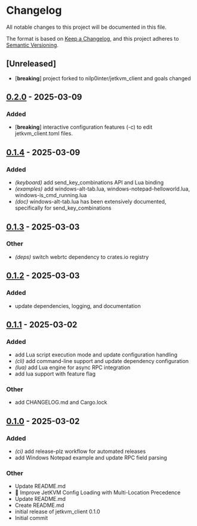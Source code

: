 # Changelog

All notable changes to this project will be documented in this file.

The format is based on [Keep a Changelog](https://keepachangelog.com/en/1.0.0/),
and this project adheres to [Semantic Versioning](https://semver.org/spec/v2.0.0.html).

## [Unreleased]

- [**breaking**] project forked to nilp0inter/jetkvm_client and goals changed

## [0.2.0](https://github.com/davehorner/jetkvm_control/compare/jetkvm_client-v0.1.4...jetkvm_client-v0.2.0) - 2025-03-09

### Added

- [**breaking**] interactive configuration features (-c) to edit jetkvm_client.toml files.

## [0.1.4](https://github.com/davehorner/jetkvm_control/compare/jetkvm_client-v0.1.3...jetkvm_client-v0.1.4) - 2025-03-09

### Added

- *(keyboard)* add send_key_combinations API and Lua binding
- *(examples)* add windows-alt-tab.lua, windows-notepad-helloworld.lua, windows-is_cmd_running.lua
- *(doc)* windows-alt-tab.lua has been extensively documented, specifically for send_key_combinations

## [0.1.3](https://github.com/davehorner/jetkvm_control/compare/v0.1.2...v0.1.3) - 2025-03-03

### Other

- *(deps)* switch webrtc dependency to crates.io registry

## [0.1.2](https://github.com/davehorner/jetkvm_control/compare/v0.1.1...v0.1.2) - 2025-03-03

### Added

- update dependencies, logging, and documentation

## [0.1.1](https://github.com/davehorner/jetkvm_control/compare/v0.1.0...v0.1.1) - 2025-03-02

### Added

- add Lua script execution mode and update configuration handling
- *(cli)* add command-line support and update dependency configuration
- *(lua)* add Lua engine for async RPC integration
- add lua support with feature flag

### Other

- add CHANGELOG.md and Cargo.lock

## [0.1.0](https://github.com/davehorner/jetkvm_control/releases/tag/v0.1.0) - 2025-03-02

### Added

- *(ci)* add release-plz workflow for automated releases
- add Windows Notepad example and update RPC field parsing

### Other

- Update README.md
- 🔧 Improve JetKVM Config Loading with Multi-Location Precedence
- Update README.md
- Create README.md
- initial release of jetkvm_client 0.1.0
- Initial commit
